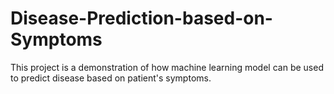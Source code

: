 # Disease-Prediction-based-on-Symptoms
This project is a demonstration of how machine learning model can be used to predict disease based on patient's symptoms.
